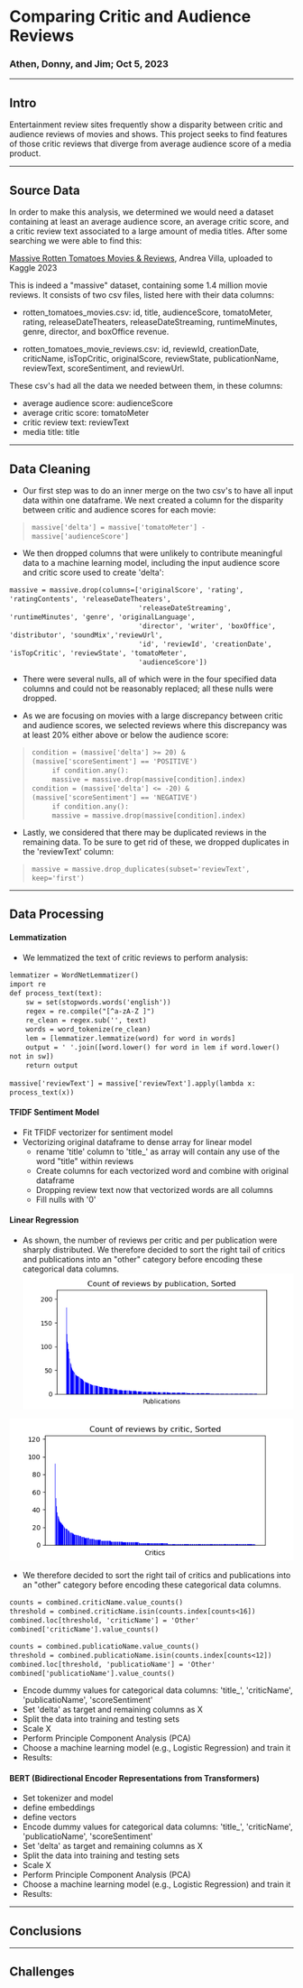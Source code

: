 # Comparing Critic and Audience Reviews
### Athen, Donny, and Jim; Oct 5, 2023

***
## Intro
Entertainment review sites frequently show a disparity between critic and audience reviews of movies and shows. This project seeks to find features of those critic reviews that diverge from average audience score of a media product.  

***
## Source Data
In order to make this analysis, we determined we would need a dataset containing at least an average audience score, an average critic score, and a critic review text associated to a large amount of media titles. After some searching we were able to find this:

[Massive Rotten Tomatoes Movies & Reviews](https://www.kaggle.com/datasets/andrezaza/clapper-massive-rotten-tomatoes-movies-and-reviews?select=rotten_tomatoes_movie_reviews.csv), Andrea Villa, uploaded to Kaggle 2023

This is indeed a "massive" dataset, containing some 1.4 million movie reviews. It consists of two csv files, listed here with their data columns:

* rotten_tomatoes_movies.csv: id, title, audienceScore, tomatoMeter, rating, releaseDateTheaters, releaseDateStreaming, runtimeMinutes, genre, director, and boxOffice revenue.

* rotten_tomatoes_movie_reviews.csv: id, reviewId, creationDate, criticName, isTopCritic, originalScore, reviewState, publicationName, reviewText, scoreSentiment, and reviewUrl.

These csv's had all the data we needed between them, in these columns:
* average audience score: audienceScore
* average critic score: tomatoMeter
* critic review text: reviewText
* media title: title
***
## Data Cleaning

* Our first step was to do an inner merge on the two csv's to have all input data within one dataframe. We next created a column for the disparity between critic and audience scores for each movie:
>     massive['delta'] = massive['tomatoMeter'] - massive['audienceScore']

* We then dropped columns that were unlikely to contribute meaningful data to a machine learning model, including the input audience score and critic score used to create 'delta':
```
massive = massive.drop(columns=['originalScore', 'rating', 'ratingContents', 'releaseDateTheaters',
                                'releaseDateStreaming', 'runtimeMinutes', 'genre', 'originalLanguage',
                                'director', 'writer', 'boxOffice', 'distributor', 'soundMix','reviewUrl',
                                'id', 'reviewId', 'creationDate', 'isTopCritic', 'reviewState', 'tomatoMeter',
                                'audienceScore'])
```

* There were several nulls, all of which were in the four specified data columns and could not be reasonably replaced; all these nulls were dropped. 


* As we are focusing on movies with a large discrepancy between critic and audience scores, we selected reviews where this discrepancy was at least 20% either above or below the audience score:


>     condition = (massive['delta'] >= 20) & (massive['scoreSentiment'] == 'POSITIVE')
>          if condition.any():
>          massive = massive.drop(massive[condition].index)
>     condition = (massive['delta'] <= -20) & (massive['scoreSentiment'] == 'NEGATIVE')
>          if condition.any():
>          massive = massive.drop(massive[condition].index)

* Lastly, we considered that there may be duplicated reviews in the remaining data. To be sure to get rid of these, we dropped duplicates in the 'reviewText' column:

>     massive = massive.drop_duplicates(subset='reviewText', keep='first')
***
## Data Processing

#### Lemmatization
* We lemmatized the text of critic reviews to perform analysis:
```
lemmatizer = WordNetLemmatizer()
import re
def process_text(text): 
    sw = set(stopwords.words('english')) 
    regex = re.compile("[^a-zA-Z ]") 
    re_clean = regex.sub('', text) 
    words = word_tokenize(re_clean) 
    lem = [lemmatizer.lemmatize(word) for word in words] 
    output = ' '.join([word.lower() for word in lem if word.lower() not in sw]) 
    return output
    
massive['reviewText'] = massive['reviewText'].apply(lambda x: process_text(x))
```
#### TFIDF Sentiment Model
* Fit TFIDF vectorizer for sentiment model
* Vectorizing original dataframe to dense array for linear model
    * rename 'title' column to 'title_' as array will contain any use of the word "title" within reviews
    * Create columns for each vectorized word and combine with original dataframe
    * Dropping review text now that vectorized words are all columns
    * Fill nulls with '0'

#### Linear Regression
*  As shown, the number of reviews per critic and per publication were sharply distributed. We therefore decided to sort the right tail of critics and publications into an "other" category before encoding these categorical data columns.
![Publications](output_plots/histo_publicatioName.png)

![Critics](output_plots/histo_criticName.png)
* We therefore decided to sort the right tail of critics and publications into an "other" category before encoding these categorical data columns.
```
counts = combined.criticName.value_counts()
threshold = combined.criticName.isin(counts.index[counts<16])
combined.loc[threshold, 'criticName'] = 'Other'
combined['criticName'].value_counts()
```

```
counts = combined.publicatioName.value_counts()
threshold = combined.publicatioName.isin(counts.index[counts<12])
combined.loc[threshold, 'publicatioName'] = 'Other'
combined['publicatioName'].value_counts()
```
* Encode dummy values for categorical data columns: 'title_', 'criticName', 'publicatioName', 'scoreSentiment'
* Set 'delta' as target and remaining columns as X
* Split the data into training and testing sets
* Scale X
* Perform Principle Component Analysis (PCA)
* Choose a machine learning model (e.g., Logistic Regression) and train it
* Results:

#### BERT (Bidirectional Encoder Representations from Transformers)
* Set tokenizer and model
* define embeddings
* define vectors
* Encode dummy values for categorical data columns: 'title_', 'criticName', 'publicatioName', 'scoreSentiment'
* Set 'delta' as target and remaining columns as X
* Split the data into training and testing sets
* Scale X
* Perform Principle Component Analysis (PCA)
* Choose a machine learning model (e.g., Logistic Regression) and train it
* Results:

***
## Conclusions

***
## Challenges
